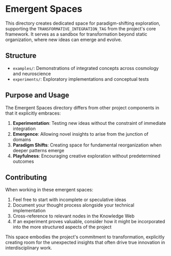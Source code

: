 # Emergent Spaces

This directory creates dedicated space for paradigm-shifting exploration, supporting the `TRANSFORMATIVE_INTEGRATION_TAG` from the project's core framework. It serves as a sandbox for transformation beyond static organization, where new ideas can emerge and evolve.

## Structure

- `examples/`: Demonstrations of integrated concepts across cosmology and neuroscience
- `experiments/`: Exploratory implementations and conceptual tests

## Purpose and Usage

The Emergent Spaces directory differs from other project components in that it explicitly embraces:

1. **Experimentation**: Testing new ideas without the constraint of immediate integration
2. **Emergence**: Allowing novel insights to arise from the junction of domains
3. **Paradigm Shifts**: Creating space for fundamental reorganization when deeper patterns emerge
4. **Playfulness**: Encouraging creative exploration without predetermined outcomes

## Contributing

When working in these emergent spaces:

1. Feel free to start with incomplete or speculative ideas
2. Document your thought process alongside your technical implementation
3. Cross-reference to relevant nodes in the Knowledge Web
4. If an experiment proves valuable, consider how it might be incorporated into the more structured aspects of the project

This space embodies the project's commitment to transformation, explicitly creating room for the unexpected insights that often drive true innovation in interdisciplinary work.